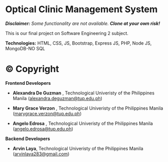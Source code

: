 # Optical Clinic Management System

***Disclaimer:** Some functionality are not available. **Clone at your own risk!***

This is our final project on Software Engineering 2 subject.

**Technologies:** HTML, CSS, JS, Bootstrap, Express JS, PHP, Node JS, MongoDB-NO SQL

# © Copyright
**Frontend Developers**

- **Alexandra De Guzman** , Technological Univeristy of the Philippines Manila (alexandra.deguzman@tup.edu.ph)

- **Mary Grace Verzon** , Technological Univeristy of the Philippines Manila (marygrace.verzon@tup.edu.ph)

- **Angelo Edrosa** , Technological Univeristy of the Philippines Manila (angelo.edrosa@tup.edu.ph)


**Backend Developers**

- **Arvin Laya**, Technological Univeristy of the Philippines Manila (arvinlaya283@gmail.com)
